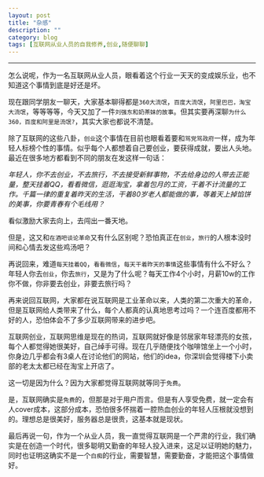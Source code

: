 ```yaml
---
layout: post
title: "杂感"
description: ""
category: blog
tags: [互联网从业人员的自我修养,创业,随便聊聊]
---
```


---
怎么说呢，作为一名互联网从业人员，眼看着这个行业一天天的变成娱乐业，也不知道这个事情到底是好还是坏。

现在跟同学朋友一聊天，大家基本聊得都是``360大流氓``，``百度大流氓``，``阿里巴巴，淘宝大流氓``，等等等等，今天又加了一件``刘强东和奶茶妹的故事``。但其实要再深聊``为什么360，百度和阿里是流氓?``，其实大家也都说不清楚。

除了互联网的这些八卦，``创业``这个事情在目前也眼看着要和``骂党骂政府``一样，成为年轻人标榜个性的事情。似乎每个人都想着自己要创业，要获得成就，要出人头地。最近在很多地方都看到不同的朋友在发这样一句话：

*年轻人，你不去创业，不去旅行，不去接受新鲜事物，不去给身边的人带去正能量，整天挂着QQ，看看微信，逛逛淘宝，拿着包月的工资，干着不计流量的工作。千篇一律的重复着昨天的生活，干着80岁老人都能做的事，等着天上掉馅饼的美事，你要青春有个毛线用？*

看似激励大家去向上，去闯出一番天地。

但是，这又和``在酒吧谈论革命``又有什么区别呢？恐怕真正在``创业``，``旅行``的人根本没时间和心情去发这些鸡汤吧？

再说回来，难道``每天挂着QQ``，``看看微信``，``每天干着昨天的事情``这些事情有什么不好么？年轻人你去``创业``，你去``旅行``，又是为了什么呢？每天工作4个小时，月薪10w的工作你不做，你非要去创业，非要去旅行吗？

再来说回互联网，大家都在说互联网是工业革命以来，人类的第二次重大的革命，但是互联网给人类带来了什么，每个人都真的认真地思考过吗？一个连百度都用不好的人，恐怕体会不了多少互联网带来的进步吧。

互联网创业，互联网思维是现在的热词，互联网就好像是邻居家年轻漂亮的女孩，每个人都觉得她很美好，自己绰手可得。现在几乎随便找个咖啡馆坐上一个小时，你身边几乎都会有3桌人在讨论他们的网站，他们的idea，你深圳会觉得楼下小卖部的老太太都已经在淘宝上开店了。

这一切是因为什么？因为大家都觉得互联网就等同于``免费``。

是，互联网确实是``免费``的，但那是对于用户而言。但是有人享受免费，就一定会有人cover成本，这部分成本，恐怕很多怀揣着一腔热血创业的年轻人压根就没想到的。理想总是很美好，服务器总是很贵，这基本就是现状。

最后再说一句，作为一个从业人员，我一直觉得互联网是一个严肃的行业，我们确实是在创造一个时代，很多聪明又勤奋的年轻人投入进来，这足以证明她的魅力，同时也证明这确实不是一个``白痴``的行业，需要智慧，需要勤奋，才能把这个事情做好。

